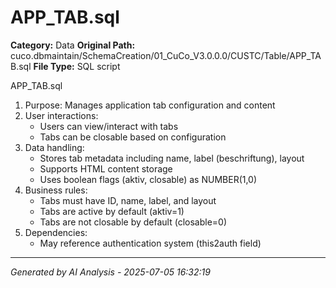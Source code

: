# APP_TAB.sql

**Category:** Data
**Original Path:** cuco.dbmaintain/SchemaCreation/01_CuCo_V3.0.0.0/CUSTC/Table/APP_TAB.sql
**File Type:** SQL script

APP_TAB.sql
1. Purpose: Manages application tab configuration and content
2. User interactions:
   - Users can view/interact with tabs
   - Tabs can be closable based on configuration
3. Data handling:
   - Stores tab metadata including name, label (beschriftung), layout
   - Supports HTML content storage
   - Uses boolean flags (aktiv, closable) as NUMBER(1,0)
4. Business rules:
   - Tabs must have ID, name, label, and layout
   - Tabs are active by default (aktiv=1)
   - Tabs are not closable by default (closable=0)
5. Dependencies:
   - May reference authentication system (this2auth field)

---
*Generated by AI Analysis - 2025-07-05 16:32:19*
